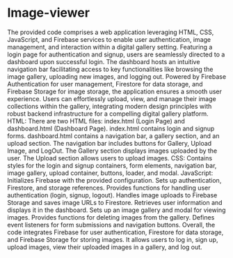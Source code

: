 # Image-viewer
The provided code comprises a web application leveraging HTML, CSS, JavaScript, and Firebase services to enable user authentication, image management, and interaction within a digital gallery setting. Featuring a login page for authentication and signup, users are seamlessly directed to a dashboard upon successful login. The dashboard hosts an intuitive navigation bar facilitating access to key functionalities like browsing the image gallery, uploading new images, and logging out. Powered by Firebase Authentication for user management, Firestore for data storage, and Firebase Storage for image storage, the application ensures a smooth user experience. Users can effortlessly upload, view, and manage their image collections within the gallery, integrating modern design principles with robust backend infrastructure for a compelling digital gallery platform.
HTML:
There are two HTML files: index.html (Login Page) and dashboard.html (Dashboard Page).
index.html contains login and signup forms.
dashboard.html contains a navigation bar, a gallery section, and an upload section.
The navigation bar includes buttons for Gallery, Upload Image, and LogOut.
The Gallery section displays images uploaded by the user.
The Upload section allows users to upload images.
CSS:
Contains styles for the login and signup containers, form elements, navigation bar, image gallery, upload container, buttons, loader, and modal.
JavaScript:
Initializes Firebase with the provided configuration.
Sets up authentication, Firestore, and storage references.
Provides functions for handling user authentication (login, signup, logout).
Handles image uploads to Firebase Storage and saves image URLs to Firestore.
Retrieves user information and displays it in the dashboard.
Sets up an image gallery and modal for viewing images.
Provides functions for deleting images from the gallery.
Defines event listeners for form submissions and navigation buttons.
Overall, the code integrates Firebase for user authentication, Firestore for data storage, and Firebase Storage for storing images. It allows users to log in, sign up, upload images, view their uploaded images in a gallery, and log out.


